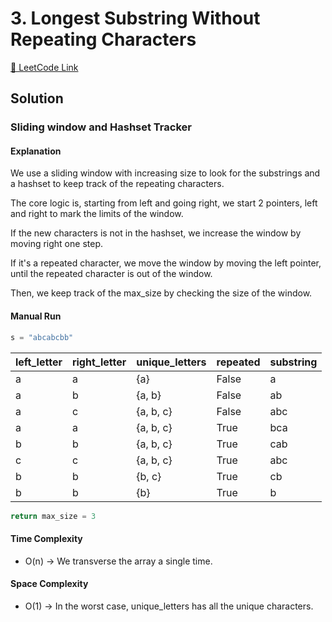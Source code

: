 # 3. Longest Substring Without Repeating Characters

[🔗 LeetCode Link](https://leetcode.com/problems/longest-substring-without-repeating-characters/description/)

## Solution

### Sliding window and Hashset Tracker

#### Explanation

We use a sliding window with increasing size to look for the substrings
and a hashset to keep track of the repeating characters.

The core logic is, starting from left and going right,
we start 2 pointers, left and right to mark the limits of the window.

If the new characters is not in the hashset,
we increase the window by moving right one step.

If it's a repeated character,
we move the window by moving the left pointer,
until the repeated character is out of the window.

Then, we keep track of the max_size by checking the size of the window.

#### Manual Run

```python
s = "abcabcbb"
```

left_letter | right_letter | unique_letters | repeated | substring 
--- | --- | --- | --- | ---
a | a | {a} | False | a
a | b | {a, b} | False | ab
a | c | {a, b, c} | False | abc
a | a | {a, b, c} | True | bca
b | b | {a, b, c} | True | cab
c | c | {a, b, c} | True | abc
b | b | {b, c} | True | cb
b | b | {b} | True | b

```python
return max_size = 3
```

#### Time Complexity

- O(n) -> We transverse the array a single time.

#### Space Complexity

- O(1) -> In the worst case, unique_letters has all the unique characters.
